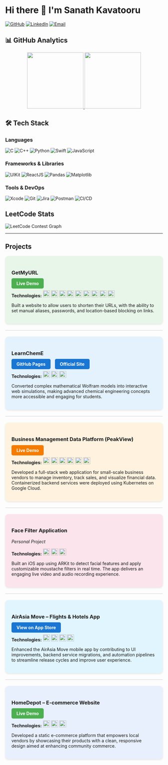 # Hi there 👋 I'm Sanath Kavatooru

[![GitHub](https://img.shields.io/badge/GitHub-100000?style=for-the-badge&logo=github&logoColor=white)](https://github.com/sanath265)
[![LinkedIn](https://img.shields.io/badge/LinkedIn-0A66C2?style=for-the-badge&logo=linkedin&logoColor=white)](https://www.linkedin.com/in/sanathkavatooru/)
[![Email](https://img.shields.io/badge/Contact_Me-sanathkavatooru@gmail.com-blue?logo=gmail)](mailto:sanathkavatooru@gmail.com)

## 📊 GitHub Analytics

<p align="center">
  <a href="https://github.com/sanath265">
    <img height="180em" src="https://github-readme-stats.vercel.app/api?username=sanath265&show_icons=true&theme=dark&include_all_commits=true&count_private=true"/>
    <img height="180em" src="https://github-readme-stats.vercel.app/api/top-langs/?username=sanath265&layout=compact&theme=dark"/>
  </a>
</p>

## 🛠️ Tech Stack

### Languages
<p>
  <img src="https://img.shields.io/badge/C-00599C?style=for-the-badge&logo=c&logoColor=white" alt="C"/>
  <img src="https://img.shields.io/badge/C++-00599C?style=for-the-badge&logo=c%2B%2B&logoColor=white" alt="C++"/>
  <img src="https://img.shields.io/badge/Python-3670A0?style=for-the-badge&logo=python&logoColor=ffdd54" alt="Python"/>
  <img src="https://img.shields.io/badge/Swift-F54A2A?style=for-the-badge&logo=swift&logoColor=white" alt="Swift"/>
  <img src="https://img.shields.io/badge/JavaScript-323330?style=for-the-badge&logo=javascript&logoColor=F7DF1E" alt="JavaScript"/>
</p>

### Frameworks & Libraries
<p>
  <img src="https://img.shields.io/badge/UIKit-2396F3?style=for-the-badge&logo=apple&logoColor=white" alt="UIKit"/>
  <img src="https://img.shields.io/badge/ReactJS-61DAFB?style=for-the-badge&logo=react&logoColor=black" alt="ReactJS"/>
  <img src="https://img.shields.io/badge/Pandas-150458?style=for-the-badge&logo=pandas&logoColor=white" alt="Pandas"/>
  <img src="https://img.shields.io/badge/Matplotlib-FFFFFF?style=for-the-badge&logo=matplotlib&logoColor=black" alt="Matplotlib"/>
</p>

### Tools & DevOps
<p>
  <img src="https://img.shields.io/badge/Xcode-147EFB?style=for-the-badge&logo=Xcode&logoColor=white" alt="Xcode"/>
  <img src="https://img.shields.io/badge/Git-F05033?style=for-the-badge&logo=git&logoColor=white" alt="Git"/>
  <img src="https://img.shields.io/badge/Jira-0A0FFF?style=for-the-badge&logo=jira&logoColor=white" alt="Jira"/>
  <img src="https://img.shields.io/badge/Postman-FF6C37?style=for-the-badge&logo=postman&logoColor=white" alt="Postman"/>
  <img src="https://img.shields.io/badge/CI/CD-2496ED?style=for-the-badge&logo=githubactions&logoColor=white" alt="CI/CD"/>
</p>

## LeetCode Stats

![LeetCode Contest Graph](https://leetcard.jacoblin.cool/sanathkavatooru?theme=dark&font=Noto%20Sans%20Mono&ext=contest)

---

## Projects

<!-- Smart URL Generator to GetMyURL -->
<div style="background-color: #e8f5e9; padding: 20px; border-radius: 10px; box-shadow: 0px 2px 5px rgba(0,0,0,0.1);">
  <h3>GetMyURL</h3>
  <p>
    <a href="https://app.getmyuri.com/" style="background-color: #4CAF50; color: white; padding: 8px 16px; border-radius: 5px; text-decoration: none; font-weight: bold; margin-right: 10px;">Live Demo</a>
  </p>
  <p><strong>Technologies:</strong>
    <img src="https://img.shields.io/badge/React-61DAFB?style=for-the-badge&logo=react&logoColor=black" alt="React" height="22"/>
    <img src="https://img.shields.io/badge/Angular-DD0031?style=for-the-badge&logo=angular&logoColor=white" alt="Angular" height="22"/>
    <img src="https://img.shields.io/badge/Figma-F24E1E?style=for-the-badge&logo=figma&logoColor=white" alt="Figma" height="22"/>
    <img src="https://img.shields.io/badge/GCP-4285F4?style=for-the-badge&logo=google-cloud&logoColor=white" alt="GCP" height="22"/>
    <img src="https://img.shields.io/badge/AWS-232F3E?style=for-the-badge&logo=amazon-aws&logoColor=white" alt="AWS" height="22"/>
    <img src="https://img.shields.io/badge/Docker-2496ED?style=for-the-badge&logo=docker&logoColor=white" alt="Docker" height="22"/>
    <img src="https://img.shields.io/badge/Docker%20Hub-2496ED?style=for-the-badge&logo=docker&logoColor=white" alt="Docker Hub" height="22"/>
    <img src="https://img.shields.io/badge/Ingress-326CE5?style=for-the-badge&logo=kubernetes&logoColor=white" alt="Ingress" height="22"/>
    <img src="https://img.shields.io/badge/Jenkins-D24939?style=for-the-badge&logo=jenkins&logoColor=white" alt="Jenkins" height="22"/>
</p>
  <p>Built a website to allow users to shorten their URLs, with the ability to set manual aliases, passwords, and location-based blocking on links.</p>
</div>

<hr style="border:0; height:1px; background-color:#ccc; margin:20px 0;">

<!-- LearnChemE -->
<div style="background-color: #e3f2fd; padding: 20px; border-radius: 10px; box-shadow: 0px 2px 5px rgba(0,0,0,0.1);">
  <h3>LearnChemE</h3>
  <p>
    <a href="https://learncheme.github.io/" style="background-color: #1976D2; color: white; padding: 8px 16px; border-radius: 5px; text-decoration: none; font-weight: bold; margin-right: 10px;">GitHub Pages</a>
    <a href="https://learncheme.com/" style="background-color: #1976D2; color: white; padding: 8px 16px; border-radius: 5px; text-decoration: none; font-weight: bold;">Official Site</a>
  </p>
  <p><strong>Technologies:</strong>
    <img src="https://img.shields.io/badge/SVG.js-FF4081?style=for-the-badge" alt="SVG.js" height="22"/>
    <img src="https://img.shields.io/badge/HTML5-E34F26?style=for-the-badge&logo=html5&logoColor=white" alt="HTML5" height="22"/>
    <img src="https://img.shields.io/badge/CSS3-1572B6?style=for-the-badge&logo=css3&logoColor=white" alt="CSS3" height="22"/>
  </p>
  <p>Converted complex mathematical Wolfram models into interactive web simulations, making advanced chemical engineering concepts more accessible and engaging for students.</p>
</div>

<hr style="border:0; height:1px; background-color:#ccc; margin:20px 0;">

<!-- Business Management Data Platform (PeakView) -->
<div style="background-color: #fff3e0; padding: 20px; border-radius: 10px; box-shadow: 0px 2px 5px rgba(0,0,0,0.1);">
  <h3>Business Management Data Platform (PeakView)</h3>
  <p>
    <a href="https://sanath265.github.io/PeakView-Frontend/" style="background-color: #F57C00; color: white; padding: 8px 16px; border-radius: 5px; text-decoration: none; font-weight: bold;">Live Demo</a>
  </p>
  <p><strong>Technologies:</strong>
    <img src="https://img.shields.io/badge/ReactJS-61DAFB?style=for-the-badge&logo=react&logoColor=black" alt="ReactJS" height="22"/>
    <img src="https://img.shields.io/badge/NestJS-E0234E?style=for-the-badge&logo=nestjs&logoColor=white" alt="NestJS" height="22"/>
    <img src="https://img.shields.io/badge/Kubernetes-326CE5?style=for-the-badge&logo=kubernetes&logoColor=white" alt="Kubernetes" height="22"/>
    <img src="https://img.shields.io/badge/Docker-2496ED?style=for-the-badge&logo=docker&logoColor=white" alt="Docker" height="22"/>
    <img src="https://img.shields.io/badge/MongoDB-4EA94B?style=for-the-badge&logo=mongodb&logoColor=white" alt="MongoDB" height="22"/>
    <img src="https://img.shields.io/badge/Google%20Cloud-4285F4?style=for-the-badge&logo=googlecloud&logoColor=white" alt="Google Cloud" height="22"/>
  </p>
  <p>Developed a full-stack web application for small-scale business vendors to manage inventory, track sales, and visualize financial data. Containerized backend services were deployed using Kubernetes on Google Cloud.</p>
</div>

<hr style="border:0; height:1px; background-color:#ccc; margin:20px 0;">

<!-- Face Filter Application -->
<div style="background-color: #fce4ec; padding: 20px; border-radius: 10px; box-shadow: 0px 2px 5px rgba(0,0,0,0.1);">
  <h3>Face Filter Application</h3>
  <p><em>Personal Project</em></p>
  <p><strong>Technologies:</strong>
    <img src="https://img.shields.io/badge/Swift-F05138?style=for-the-badge&logo=swift&logoColor=white" alt="Swift" height="22"/>
    <img src="https://img.shields.io/badge/UIKit-2396F3?style=for-the-badge&logo=apple&logoColor=white" alt="UIKit" height="22"/>
    <img src="https://img.shields.io/badge/ARKit-333333?style=for-the-badge" alt="ARKit" height="22"/>
  </p>
  <p>Built an iOS app using ARKit to detect facial features and apply customizable moustache filters in real time. The app delivers an engaging live video and audio recording experience.</p>
</div>

<hr style="border:0; height:1px; background-color:#ccc; margin:20px 0;">

<!-- AirAsia Move – Flights & Hotels App -->
<div style="background-color: #e1f5fe; padding: 20px; border-radius: 10px; box-shadow: 0px 2px 5px rgba(0,0,0,0.1);">
  <h3>AirAsia Move – Flights & Hotels App</h3>
  <p>
    <a href="https://apps.apple.com/us/app/airasia-move-flights-hotels/id565050268" style="background-color: #1976D2; color: white; padding: 8px 16px; border-radius: 5px; text-decoration: none; font-weight: bold;">View on App Store</a>
  </p>
  <p><strong>Technologies:</strong>
    <img src="https://img.shields.io/badge/SwiftUI-0D96F7?style=for-the-badge&logo=swift&logoColor=white" alt="SwiftUI" height="22"/>
    <img src="https://img.shields.io/badge/UIKit-2396F3?style=for-the-badge&logo=apple&logoColor=white" alt="UIKit" height="22"/>
    <img src="https://img.shields.io/badge/Combine-FA8E3F?style=for-the-badge" alt="Combine" height="22"/>
    <img src="https://img.shields.io/badge/Ruby-CC342D?style=for-the-badge&logo=ruby&logoColor=white" alt="Ruby" height="22"/>
  </p>
  <p>Enhanced the AirAsia Move mobile app by contributing to UI improvements, backend service migrations, and automation pipelines to streamline release cycles and improve user experience.</p>
</div>

<hr style="border:0; height:1px; background-color:#ccc; margin:20px 0;">

<!-- HomeDepot – E-commerce Website -->
<div style="background-color: #e8f0fe; padding: 20px; border-radius: 10px; box-shadow: 0px 2px 5px rgba(0,0,0,0.1);">
  <h3>HomeDepot – E-commerce Website</h3>
  <p>
    <a href="https://sanath265.github.io/TheHomeDepot/" style="background-color: #4CAF50; color: white; padding: 8px 16px; border-radius: 5px; text-decoration: none; font-weight: bold;">Live Demo</a>
  </p>
  <p><strong>Technologies:</strong>
    <img src="https://img.shields.io/badge/HTML5-E34F26?style=for-the-badge&logo=html5&logoColor=white" alt="HTML5" height="22"/>
    <img src="https://img.shields.io/badge/CSS3-1572B6?style=for-the-badge&logo=css3&logoColor=white" alt="CSS3" height="22"/>
    <img src="https://img.shields.io/badge/JavaScript-F7DF1E?style=for-the-badge&logo=javascript&logoColor=black" alt="JavaScript" height="22"/>
  </p>
  <p>Developed a static e-commerce platform that empowers local vendors by showcasing their products with a clean, responsive design aimed at enhancing community commerce.</p>
</div>
